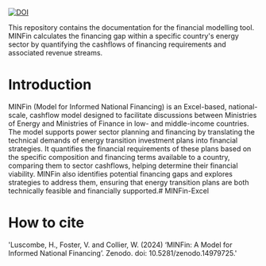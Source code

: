 [![DOI](https://zenodo.org/badge/DOI/10.5281/zenodo.14844157.svg)](https://doi.org/10.5281/zenodo.14844157)

This repository contains the documentation for the financial modelling tool. MINFin calculates the financing gap within a specific country's energy sector by quantifying the cashflows of financing requirements and associated revenue streams.


# Introduction
MINFin (Model for Informed National Financing) is an Excel-based, national-scale, cashflow model designed to facilitate discussions between Ministries of Energy and Ministries of Finance in low- and middle-income countries. The model supports power sector planning and financing by translating the technical demands of energy transition investment plans into financial strategies. It quantifies the financial requirements of these plans based on the specific composition and financing terms available to a country, comparing them to sector cashflows, helping determine their financial viability. MINFin also identifies potential financing gaps and explores strategies to address them, ensuring that energy transition plans are both technically feasible and financially supported.# MINFin-Excel

# How to cite
'Luscombe, H., Foster, V. and Collier, W. (2024) ‘MINFin: A Model for Informed National Financing’. Zenodo. doi: 10.5281/zenodo.14979725.'
